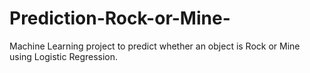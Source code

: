 # Prediction-Rock-or-Mine-
Machine Learning project to predict whether an object is Rock or Mine using Logistic Regression.
